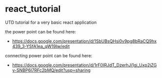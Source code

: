 # react_tutorial
UTD tutorial for a very basic react application

the power point can be found here:
- https://docs.google.com/presentation/d/1SbUBsQHsi0v9pg8bRaCQ9hx439_3-YSfA1ea_qW19Iw/edit

connecting power point can be found here:
- https://docs.google.com/presentation/d/1rF0IRJdT_DzerhJi1gj_Uxp2jZGv-SNBP6I7RFc2bMQ/edit?usp=sharing